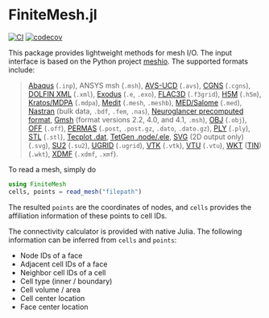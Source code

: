# FiniteMesh.jl

[![CI](https://github.com/vavrines/MeshArt.jl/actions/workflows/ci.yml/badge.svg)](https://github.com/vavrines/MeshArt.jl/actions/workflows/ci.yml)
[![codecov](https://codecov.io/gh/vavrines/FiniteMesh.jl/branch/main/graph/badge.svg?token=DpQ1YKKlBL)](https://codecov.io/gh/vavrines/FiniteMesh.jl)

This package provides lightweight methods for mesh I/O. 
The input interface is based on the Python project [meshio](https://github.com/nschloe/meshio).
The supported formats include:
> [Abaqus](http://abaqus.software.polimi.it/v6.14/index.html) (`.inp`),
 ANSYS msh (`.msh`),
 [AVS-UCD](https://lanl.github.io/LaGriT/pages/docs/read_avs.html) (`.avs`),
 [CGNS](https://cgns.github.io/) (`.cgns`),
 [DOLFIN XML](https://manpages.ubuntu.com/manpages/disco/man1/dolfin-convert.1.html) (`.xml`),
 [Exodus](https://nschloe.github.io/meshio/exodus.pdf) (`.e`, `.exo`),
 [FLAC3D](https://www.itascacg.com/software/flac3d) (`.f3grid`),
 [H5M](https://www.mcs.anl.gov/~fathom/moab-docs/h5mmain.html) (`.h5m`),
 [Kratos/MDPA](https://github.com/KratosMultiphysics/Kratos/wiki/Input-data) (`.mdpa`),
 [Medit](https://people.sc.fsu.edu/~jburkardt/data/medit/medit.html) (`.mesh`, `.meshb`),
 [MED/Salome](https://docs.salome-platform.org/latest/dev/MEDCoupling/developer/med-file.html) (`.med`),
 [Nastran](https://help.autodesk.com/view/NSTRN/2019/ENU/?guid=GUID-42B54ACB-FBE3-47CA-B8FE-475E7AD91A00) (bulk data, `.bdf`, `.fem`, `.nas`),
 [Neuroglancer precomputed format](https://github.com/google/neuroglancer/tree/master/src/neuroglancer/datasource/precomputed#mesh-representation-of-segmented-object-surfaces),
 [Gmsh](https://gmsh.info/doc/texinfo/gmsh.html#File-formats) (format versions 2.2, 4.0, and 4.1, `.msh`),
 [OBJ](https://en.wikipedia.org/wiki/Wavefront_.obj_file) (`.obj`),
 [OFF](https://segeval.cs.princeton.edu/public/off_format.html) (`.off`),
 [PERMAS](https://www.intes.de) (`.post`, `.post.gz`, `.dato`, `.dato.gz`),
 [PLY](https://en.wikipedia.org/wiki/PLY_(file_format)) (`.ply`),
 [STL](https://en.wikipedia.org/wiki/STL_(file_format)) (`.stl`),
 [Tecplot .dat](http://paulbourke.net/dataformats/tp/),
 [TetGen .node/.ele](https://wias-berlin.de/software/tetgen/fformats.html),
 [SVG](https://www.w3.org/TR/SVG/) (2D output only) (`.svg`),
 [SU2](https://su2code.github.io/docs_v7/Mesh-File) (`.su2`),
 [UGRID](http://www.simcenter.msstate.edu/software/downloads/doc/ug_io/3d_grid_file_type_ugrid.html) (`.ugrid`),
 [VTK](https://www.vtk.org/wp-content/uploads/2015/04/file-formats.pdf) (`.vtk`),
 [VTU](https://www.vtk.org/Wiki/VTK_XML_Formats) (`.vtu`),
 [WKT](https://en.wikipedia.org/wiki/Well-known_text_representation_of_geometry) ([TIN](https://en.wikipedia.org/wiki/Triangulated_irregular_network)) (`.wkt`),
 [XDMF](https://www.xdmf.org/index.php/XDMF_Model_and_Format) (`.xdmf`, `.xmf`).

To read a mesh, simply do
```julia
using FiniteMesh
cells, points = read_mesh("filepath")
```
The resulted `points` are the coordinates of nodes, and `cells` provides the affiliation information of these points to cell IDs.

The connectivity calculator is provided with native Julia.
The following information can be inferred from `cells` and `points`: 
- Node IDs of a face
- Adjacent cell IDs of a face
- Neighbor cell IDs of a cell
- Cell type (inner / boundary)
- Cell volume / area
- Cell center location
- Face center location
